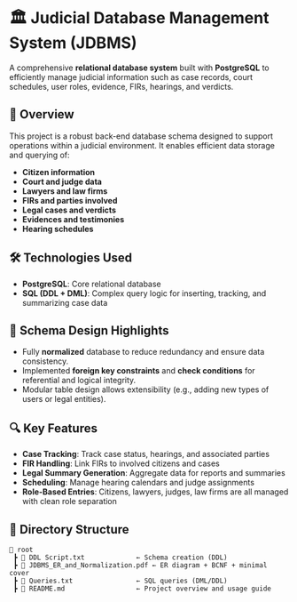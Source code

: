 # 🏛️ Judicial Database Management System (JDBMS)

A comprehensive **relational database system** built with **PostgreSQL** to efficiently manage judicial information such as case records, court schedules, user roles, evidence, FIRs, hearings, and verdicts.

## 📘 Overview

This project is a robust back-end database schema designed to support operations within a judicial environment. It enables efficient data storage and querying of:

- **Citizen information**
- **Court and judge data**
- **Lawyers and law firms**
- **FIRs and parties involved**
- **Legal cases and verdicts**
- **Evidences and testimonies**
- **Hearing schedules**

## 🛠️ Technologies Used

- **PostgreSQL**: Core relational database
- **SQL (DDL + DML)**: Complex query logic for inserting, tracking, and summarizing case data

## 🧩 Schema Design Highlights

- Fully **normalized** database to reduce redundancy and ensure data consistency.
- Implemented **foreign key constraints** and **check conditions** for referential and logical integrity.
- Modular table design allows extensibility (e.g., adding new types of users or legal entities).

## 🔍 Key Features

- **Case Tracking**: Track case status, hearings, and associated parties
- **FIR Handling**: Link FIRs to involved citizens and cases
- **Legal Summary Generation**: Aggregate data for reports and summaries
- **Scheduling**: Manage hearing calendars and judge assignments
- **Role-Based Entries**: Citizens, lawyers, judges, law firms are all managed with clean role separation

## 📂 Directory Structure

```plaintext
📁 root
 ┣ 📄 DDL Script.txt             ← Schema creation (DDL)
 ┣ 📄 JDBMS_ER_and_Normalization.pdf ← ER diagram + BCNF + minimal cover
 ┣ 📄 Queries.txt                ← SQL queries (DML/DDL)
 ┣ 📄 README.md                  ← Project overview and usage guide

